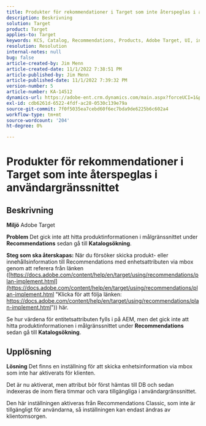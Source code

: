 ```yaml
---
title: Produkter för rekommendationer i Target som inte återspeglas i användargränssnittet
description: Beskrivning
solution: Target
product: Target
applies-to: Target
keywords: KCS, Catalog, Recommendations, Products, Adobe Target, UI, information, sökning
resolution: Resolution
internal-notes: null
bug: false
article-created-by: Jim Menn
article-created-date: 11/1/2022 7:38:51 PM
article-published-by: Jim Menn
article-published-date: 11/1/2022 7:39:32 PM
version-number: 5
article-number: KA-14512
dynamics-url: https://adobe-ent.crm.dynamics.com/main.aspx?forceUCI=1&pagetype=entityrecord&etn=knowledgearticle&id=f9bea3ce-1c5a-ed11-9561-6045bd006a22
exl-id: cdb6261d-6522-4fdf-ac28-0530c139e79a
source-git-commit: 7f0f5035ea7cebd60f6ec7bda9de6225b6c602a4
workflow-type: tm+mt
source-wordcount: '204'
ht-degree: 0%

---
```


# Produkter för rekommendationer i Target som inte återspeglas i användargränssnittet

## Beskrivning


<b>Miljö</b>
Adobe Target

<b>Problem</b>
Det gick inte att hitta produktinformationen i målgränssnittet under <b>Recommendations</b> sedan gå till <b>Katalogsökning</b>.

<b>Steg som ska återskapas:</b>
När du försöker skicka produkt- eller innehållsinformation till Recommendations med enhetsattributen via mbox genom att referera från länken ([https://docs.adobe.com/content/help/en/target/using/recommendations/plan-implement.html](https://docs.adobe.com/content/help/en/target/using/recommendations/plan-implement.html "Klicka för att följa länken: https://docs.adobe.com/content/help/en/target/using/recommendations/plan-implement.html")) här.


Se hur värdena för entitetsattributen fylls i på AEM, men det gick inte att hitta produktinformationen i målgränssnittet under <b>Recommendations</b> sedan gå till <b>Katalogsökning</b>.


## Upplösning


<b>Lösning</b>
Det finns en inställning för att skicka enhetsinformation via mbox som inte har aktiverats för klienten.

Det är nu aktiverat, men attribut bör först hämtas till DB och sedan indexeras de inom flera timmar och vara tillgängliga i användargränssnittet.

Den här inställningen aktiveras från Recommendations Classic, som inte är tillgängligt för användarna, så inställningen kan endast ändras av klientomsorgen.
